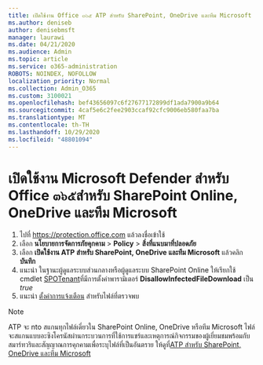 ```yaml
---
title: เปิดใช้งาน Office ๓๖๕ ATP สำหรับ SharePoint, OneDrive และทีม Microsoft
ms.author: deniseb
author: denisebmsft
manager: laurawi
ms.date: 04/21/2020
ms.audience: Admin
ms.topic: article
ms.service: o365-administration
ROBOTS: NOINDEX, NOFOLLOW
localization_priority: Normal
ms.collection: Admin_O365
ms.custom: 3100021
ms.openlocfilehash: bef43656097c6f27677172899df1ada7900a9b64
ms.sourcegitcommit: 4caf5e6c2fee2903ccaf92cfc9006eb580faa7ba
ms.translationtype: MT
ms.contentlocale: th-TH
ms.lasthandoff: 10/29/2020
ms.locfileid: "48801094"
---
```

# <a name="enable-microsoft-defender-for-office-365-for-sharepoint-online-onedrive-and-microsoft-teams"></a>เปิดใช้งาน Microsoft Defender สำหรับ Office ๓๖๕สำหรับ SharePoint Online, OneDrive และทีม Microsoft

1. ไปที่ https://protection.office.com แล้วลงชื่อเข้าใช้
2. เลือก **นโยบายการจัดการภัยคุกคาม**  >  **Policy**  >  **สิ่งที่แนบมาที่ปลอดภัย**
3. เลือก **เปิดใช้งาน ATP สำหรับ SharePoint, OneDrive และทีม Microsoft** แล้วคลิก **บันทึก**
4. แนะนำ ในฐานะผู้ดูแลระบบส่วนกลางหรือผู้ดูแลระบบ SharePoint Online ให้เรียกใช้ cmdlet [SPOTenant](https://docs.microsoft.com/powershell/module/sharepoint-online/Set-SPOTenant?view=sharepoint-ps)ที่มีการตั้งค่าพารามิเตอร์ **DisallowInfectedFileDownload** เป็น *true*
5. แนะนำ [ตั้งค่าการแจ้งเตือน](https://docs.microsoft.com/microsoft-365/security/office-365-security/turn-on-atp-for-spo-odb-and-teams#set-up-alerts-for-detected-files) สำหรับไฟล์ที่ตรวจพบ

> [!NOTE]
> ATP จะ nto สแกนทุกไฟล์เดี่ยวใน SharePoint Online, OneDrive หรือทีม Microsoft ไฟล์จะสแกนแบบอะซิงโครนัสผ่านกระบวนการที่ใช้การแชร์และเหตุการณ์กิจกรรมของผู้เยี่ยมชมพร้อมกับสมาร์ทวริและสัญญาณการคุกคามเพื่อระบุไฟล์ที่เป็นอันตราย ให้ดูที่[ATP สำหรับ SharePoint, OneDrive และทีม Microsoft](https://docs.microsoft.com/microsoft-365/security/office-365-security/atp-for-spo-odb-and-teams)